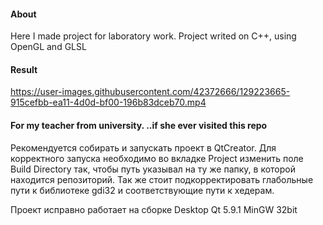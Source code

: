 #### About
Here I made project for laboratory work. Project writed on C++, using OpenGL and GLSL

#### Result

https://user-images.githubusercontent.com/42372666/129223665-915cefbb-ea11-4d0d-bf00-196b83dceb70.mp4

#### For my teacher from university. ..if she ever visited this repo

Рекомендуется собирать и запускать проект в QtCreator.
Для корректного запуска необходимо во вкладке Project изменить поле Build Directory так, чтобы путь указывал на ту же папку,
в которой находится репозиторий.
Так же стоит подкорректировать глабольные пути к библиотеке gdi32 и соответствующие пути к хедерам.

Проект исправно работает на сборке Desktop Qt 5.9.1 MinGW 32bit
